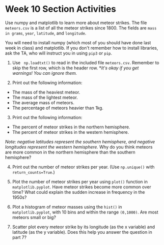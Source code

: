 # Week 10 Section Activities

Use numpy and matplotlib to learn more about meteor strikes. The file `meteors.csv` is a list of all the meteor strikes since 1800. The fields are `mass in grams`, `year`, `latitude`, and `longitude`.

You will need to install numpy (which most of you should have done last week in class) and matplotlib. If you don't remember how to install libraries, ask the TA, who will instruct you in using `pip3` or `pip`.

1. Use ` np.loadtxt()` to read in the included file `meteors.csv`. Remember to skip the first row, which is the header row. **It's okay if you get warnings! You can ignore them.*

2. Print out the following information:

* The mass of the heaviest meteor.
* The mass of the lightest meteor.
* The average mass of meteors.
* The percentage of meteors heavier than 1kg.

3. Print out the following information:

* The percent of meteor strikes in the northern hemisphere.
* The percent of meteor strikes in the western hemisphere.

*Note: negative latitudes represent the southern hemisphere, and negative longitudes represent the western hemisphere.* Why do you think meteors are more common in the northern hemisphere than the southern hemisphere?

4. Print out the number of meteor strikes per year. (Use `np.unique()` with `return_counts=True`.) 

5. Plot the number of meteor strikes per year using `plot()` function in `matplotlib.pyplot`. Have meteor strikes become more common over time? What could explain the sudden increase in frequency in the 1950s?

6. Plot a histogram of meteor masses using the `hist()` in `matplotlib.pyplot`, with 10 bins and within the range `(0,1000)`. Are most meteors small or big?

7. Scatter plot every meteor strike by its longitude (as the x variable) and latitude (as the y variable). Does this help you answer the question in part 7?



